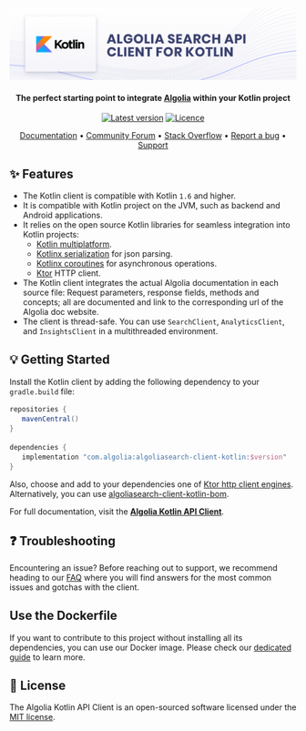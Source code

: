 <p align="center">
  <a href="https://www.algolia.com">
    <img alt="Algolia for Kotlin" src="https://raw.githubusercontent.com/algolia/algoliasearch-client-common/master/banners/kotlin.png" >
  </a>

<h4 align="center">The perfect starting point to integrate <a href="https://algolia.com" target="_blank">Algolia</a> within your Kotlin project</h4>

  <p align="center">
    <a href="https://search.maven.org/search?q=a:algoliasearch-client-kotlin"><img src="https://img.shields.io/maven-central/v/com.algolia/algoliasearch-client-kotlin?label=Download" alt="Latest version"></img></a>
    <a href="https://opensource.org/licenses/MIT"><img src="https://img.shields.io/badge/License-MIT-yellow.svg" alt="Licence"></img></a>
  </p>
</p>

<p align="center">
  <a href="https://www.algolia.com/doc/libraries/kotlin/" target="_blank">Documentation</a>  •
  <a href="https://discourse.algolia.com" target="_blank">Community Forum</a>  •
  <a href="http://stackoverflow.com/questions/tagged/algolia" target="_blank">Stack Overflow</a>  •
  <a href="https://github.com/algolia/algoliasearch-client-kotlin/issues" target="_blank">Report a bug</a>  •
  <a href="https://alg.li/support" target="_blank">Support</a>
</p>

## ✨ Features

- The Kotlin client is compatible with Kotlin `1.6` and higher.
- It is compatible with Kotlin project on the JVM, such as backend and Android applications.
- It relies on the open source Kotlin libraries for seamless integration into Kotlin projects:
    - [Kotlin multiplatform](https://kotlinlang.org/docs/reference/multiplatform.html).
    - [Kotlinx serialization](https://github.com/Kotlin/kotlinx.serialization) for json parsing.
    - [Kotlinx coroutines](https://github.com/Kotlin/kotlinx.coroutines) for asynchronous operations.
    - [Ktor](https://github.com/ktorio/ktor) HTTP client.
- The Kotlin client integrates the actual Algolia documentation in each source file: Request parameters, response fields, methods and concepts; all are documented and link to the corresponding url of the Algolia doc website.
- The client is thread-safe. You can use `SearchClient`, `AnalyticsClient`, and `InsightsClient` in a multithreaded environment.

## 💡 Getting Started

Install the Kotlin client by adding the following dependency to your `gradle.build` file:

  ```gradle
  repositories {
     mavenCentral()
  }
  
  dependencies {
     implementation "com.algolia:algoliasearch-client-kotlin:$version"
  }
  ```
Also, choose and add to your dependencies one of [Ktor http client engines](https://ktor.io/docs/http-client-engines.html).
Alternatively, you can use [algoliasearch-client-kotlin-bom](/client-bom).  

For full documentation, visit the **[Algolia Kotlin API Client](https://www.algolia.com/doc/libraries/kotlin/)**.

## ❓ Troubleshooting

Encountering an issue? Before reaching out to support, we recommend heading to our [FAQ](https://support.algolia.com/hc/sections/15061037630609-API-Client-FAQs) where you will find answers for the most common issues and gotchas with the client.

## Use the Dockerfile

If you want to contribute to this project without installing all its dependencies, you can use our Docker image. Please check our [dedicated guide](DOCKER_README.md) to learn more.

## 📄 License

The Algolia Kotlin API Client is an open-sourced software licensed under the [MIT license](LICENSE).
